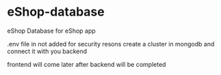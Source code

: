 # eShop-database

eShop Database for eShop app

.env file in not added for security resons create a cluster in mongodb and connect it with you backend

frontend will come later after backend will be completed
